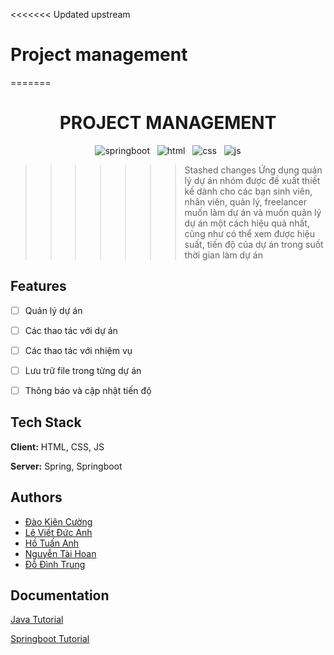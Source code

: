 
<<<<<<< Updated upstream
# Project management
=======
<div align="center">
  <h1 align="center">PROJECT MANAGEMENT</h1>
  <img  src="https://img.shields.io/badge/Spring-6DB33F?style=for-the-badge&logo=spring&label=Spring%20Boot&labelColor=white&color=green" alt="springboot"/> &nbsp;
  <img  src="https://img.shields.io/badge/HTML5-E34F26?style=for-the-badge&logo=html5&color=white" alt="html" /> &nbsp;
  <img  src="https://img.shields.io/badge/Css3-1572B6?style=for-the-badge&logo=css3&logoColor=blue&color=white" alt="css"> &nbsp;
  <img src="https://img.shields.io/badge/JavaScript-F7DF1E?style=for-the-badge&logo=javascript&color=white" alt="js" />
</div>

>>>>>>> Stashed changes
Ứng dụng quản lý dự án nhóm được đề xuất thiết kế dành cho các bạn sinh viên, nhân viên, quản lý, freelancer muốn làm dự án và muốn quản lý dự án một cách hiệu quả nhất, cũng như có thể xem được hiệu suất, tiến độ của dự án trong suốt thời gian làm dự án


## Features

- [ ] Quản lý dự án
- [ ] Các thao tác với dự án
- [ ] Các thao tác với nhiệm vụ
- [ ] Lưu trữ file trong từng dự án
- [ ] Thông báo và cập nhật tiến độ



## Tech Stack

**Client:** HTML, CSS, JS

**Server:** Spring, Springboot


## Authors

- [Đào Kiên Cường](https://www.github.com/daokiencuong)
- [Lê Viết Đức Anh](https://github.com/levietducanh99)
- [Hồ Tuấn Anh](https://github.com/tuan6100)
- [Nguyễn Tài Hoan](https://github.com/hoan99111)
- [Đỗ Đình Trung](https://github.com/trung2604)


## Documentation

[Java Tutorial](https://www.w3schools.com/java/default.asp)

[Springboot Tutorial](https://docs.spring.io/spring-boot/index.html)

